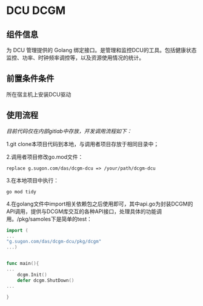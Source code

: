 # DCU DCGM

## 组件信息

为 DCU 管理提供的 Golang 绑定接口。是管理和监控DCU的工具。包括健康状态监控、功率、时钟频率调控等，以及资源使用情况的统计。

## 前置条件条件

所在宿主机上安装DCU驱动

## 使用流程

*目前代码仅在内部gitlab中存放，开发调用流程如下：*

1.git clone本项目代码到本地，与调用者项目存放于相同目录中；

2.调用者项目修改go.mod文件：

```
replace g.sugon.com/das/dcgm-dcu => /your/path/dcgm-dcu
```

3.在本地项目中执行：

```
go mod tidy
```

4.在golang文件中import相关依赖包之后使用即可，其中api.go为封装DCGM的API调用，提供与DCGM库交互的各种API接口，处理具体的功能调用。/pkg/samoles下是简单的test：

```go
import (
...
"g.sugon.com/das/dcgm-dcu/pkg/dcgm"
...)


func main(){
...
	dcgm.Init()
    defer dcgm.ShutDown()
...

}
```

